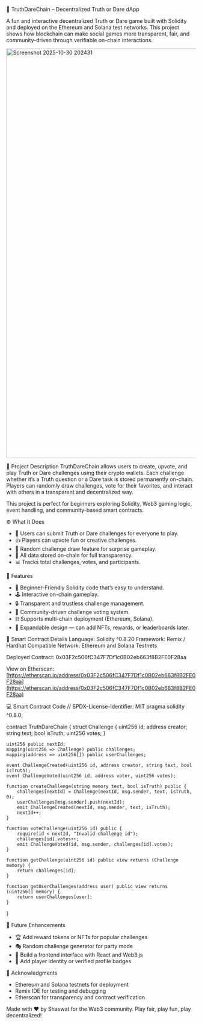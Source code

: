 🎲 TruthDareChain – Decentralized Truth or Dare dApp

A fun and interactive decentralized Truth or Dare game built with Solidity and deployed on the Ethereum and Solana test networks.
This project shows how blockchain can make social games more transparent, fair, and community-driven through verifiable on-chain interactions.

<img width="1886" height="1088" alt="Screenshot 2025-10-30 202431" src="https://github.com/user-attachments/assets/083689b5-86e8-4707-a4b0-dc286fe49935" />


📜 Project Description
TruthDareChain allows users to create, upvote, and play Truth or Dare challenges using their crypto wallets.
Each challenge whether it’s a Truth question or a Dare task is stored permanently on-chain.
Players can randomly draw challenges, vote for their favorites, and interact with others in a transparent and decentralized way.

This project is perfect for beginners exploring Solidity, Web3 gaming logic, event handling, and community-based smart contracts.

⚙️ What It Does

* 🎯 Users can submit Truth or Dare challenges for everyone to play.
* 👍 Players can upvote fun or creative challenges.
* 🎲 Random challenge draw feature for surprise gameplay.
* 🔗 All data stored on-chain for full transparency.
* 📊 Tracks total challenges, votes, and participants.

🌟 Features

* 🧠 Beginner-Friendly Solidity code that’s easy to understand.
* 🕹️ Interactive on-chain gameplay.
* 🔒 Transparent and trustless challenge management.
* 💬 Community-driven challenge voting system.
* ⛓️ Supports multi-chain deployment (Ethereum, Solana).
* 🚀 Expandable design — can add NFTs, rewards, or leaderboards later.

📄 Smart Contract Details
Language: Solidity ^0.8.20
Framework: Remix / Hardhat Compatible
Network: Ethereum and Solana Testnets

Deployed Contract:
0x03F2c506fC347F7Df1c0B02eb663f8B2FE0F28aa

View on Etherscan:
[https://etherscan.io/address/0x03F2c506fC347F7Df1c0B02eb663f8B2FE0F28aa](https://etherscan.io/address/0x03F2c506fC347F7Df1c0B02eb663f8B2FE0F28aa)

💻 Smart Contract Code
// SPDX-License-Identifier: MIT
pragma solidity ^0.8.0;

contract TruthDareChain {
struct Challenge {
uint256 id;
address creator;
string text;
bool isTruth;
uint256 votes;
}

```
uint256 public nextId;  
mapping(uint256 => Challenge) public challenges;  
mapping(address => uint256[]) public userChallenges;  

event ChallengeCreated(uint256 id, address creator, string text, bool isTruth);  
event ChallengeVoted(uint256 id, address voter, uint256 votes);  

function createChallenge(string memory text, bool isTruth) public {  
    challenges[nextId] = Challenge(nextId, msg.sender, text, isTruth, 0);  
    userChallenges[msg.sender].push(nextId);  
    emit ChallengeCreated(nextId, msg.sender, text, isTruth);  
    nextId++;  
}  

function voteChallenge(uint256 id) public {  
    require(id < nextId, "Invalid challenge id");  
    challenges[id].votes++;  
    emit ChallengeVoted(id, msg.sender, challenges[id].votes);  
}  

function getChallenge(uint256 id) public view returns (Challenge memory) {  
    return challenges[id];  
}  

function getUserChallenges(address user) public view returns (uint256[] memory) {  
    return userChallenges[user];  
}  
```

}

🧩 Future Enhancements

* 🏆 Add reward tokens or NFTs for popular challenges
* 🎭 Random challenge generator for party mode
* 📱 Build a frontend interface with React and Web3.js
* 🔐 Add player identity or verified profile badges

🙌 Acknowledgments

* Ethereum and Solana testnets for deployment
* Remix IDE for testing and debugging
* Etherscan for transparency and contract verification

Made with ❤️ by Shaswat for the Web3 community.
Play fair, play fun, play decentralized!
